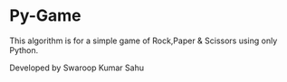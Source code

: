 # Py-Game

This algorithm is for a simple game of Rock,Paper & Scissors using only Python.

 Developed by Swaroop Kumar Sahu

